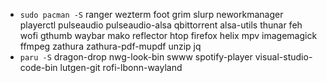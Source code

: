 - `sudo pacman -S` ranger wezterm foot grim slurp neworkmanager playerctl pulseaudio pulseaudio-alsa qbittorrent alsa-utils thunar feh wofi gthumb waybar mako reflector htop firefox helix mpv imagemagick ffmpeg zathura zathura-pdf-mupdf unzip jq
- `paru -S` dragon-drop nwg-look-bin swww spotify-player visual-studio-code-bin lutgen-git rofi-lbonn-wayland
